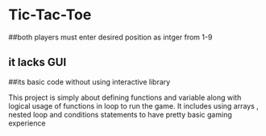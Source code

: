 # Tic-Tac-Toe
##both players must enter desired position as intger from 1-9 
## it lacks GUI 
##its basic code without using interactive library 


This project is simply about defining functions and variable along with logical usage of functions in loop to run the game.
It includes using arrays , nested loop and conditions statements to have pretty basic gaming experience
